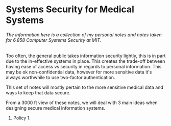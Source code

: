 # Systems Security for Medical Systems

###### The information here is a collection of my personal notes and notes taken for 6.858 Computer Systems Security at MIT.



Too often, the general public takes information security lightly, this is in part due to the in-effective systems in place. This creates the trade-off between having ease of access vs security in regards to personal information. This may be ok non-confidential data, however for more sensitive data it's always worthwhile to use two-factor authentication.

This set of notes will mostly pertain to the more sensitive medical data and ways to keep that data secure.

From a 3000 ft view of these notes, we will deal with 3 main ideas when designing secure medical information systems.

1. Policy 
   1. 



